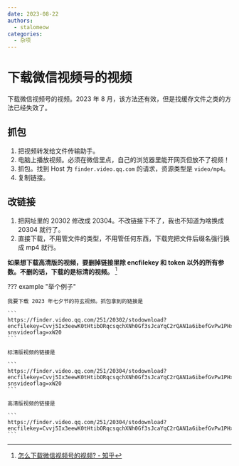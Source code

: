 ```yaml
---
date: 2023-08-22
authors:
  - stalomeow
categories:
  - 杂项
---
```


# 下载微信视频号的视频

下载微信视频号的视频。2023 年 8 月，该方法还有效，但是找缓存文件之类的方法已经失效了。

<!-- more -->

## 抓包

1. 把视频转发给文件传输助手。
2. 电脑上播放视频。必须在微信里点，自己的浏览器里能开网页但放不了视频！
3. 抓包。找到 Host 为 `finder.video.qq.com` 的请求，资源类型是 `video/mp4`。
4. 复制链接。

## 改链接

1. 把网址里的 20302 修改成 20304。不改链接下不了，我也不知道为啥换成 20304 就行了。
2. 直接下载，不用管文件的类型，不用管任何东西，下载完把文件后缀名强行换成 mp4 就行。

**如果想下载高清版的视频，要删掉链接里除 encfilekey 和 token 以外的所有参数。不删的话，下载的是标清的视频。** [^1]

??? example "举个例子"

    我要下载 2023 年七夕节的符玄视频。抓包拿到的链接是

    ```
    https://finder.video.qq.com/251/20302/stodownload?encfilekey=Cvvj5Ix3eewK0tHtibORqcsqchXNh0Gf3sJcaYqC2rQAN1a6ibefGvPw1PHx7RM3ic3gFGcdj1ANdvmKX5xW7W42ibjIYEl370ltTichiccv0Aic2C2VoPMwZEFumXQVowqBQu3&bizid=1023&dotrans=0&hy=SH&idx=1&m=&upid=0&web=1&token=cztXnd9GyrEGEialXvUYkhnSnbm1RKCM1Q2aqZMrYmMPZRxicf7W0xKmvn6dnDathvZUUA9XbBpbZemce6zACNfibEEYceAo806WkVf1wlv9WvhOKFsTukfZUEKQhILCtI7&extg=10f002e&svrbypass=AAuL%2FQsFAAABAAAAAABFfBrniHBEF4ttG2DkZBAAAADnaHZTnGbFfAj9RgZXfw6VL1b55l%2BhP%2FmOYyH2q2EYrf0Fl%2BMvkM0ksZRm1q1OjEDL&svrnonce=1692688411&fexam=1&X-snsvideoflag=xW20
    ```

    标清版视频的链接是

    ```
    https://finder.video.qq.com/251/20304/stodownload?encfilekey=Cvvj5Ix3eewK0tHtibORqcsqchXNh0Gf3sJcaYqC2rQAN1a6ibefGvPw1PHx7RM3ic3gFGcdj1ANdvmKX5xW7W42ibjIYEl370ltTichiccv0Aic2C2VoPMwZEFumXQVowqBQu3&bizid=1023&dotrans=0&hy=SH&idx=1&m=&upid=0&web=1&token=cztXnd9GyrEGEialXvUYkhnSnbm1RKCM1Q2aqZMrYmMPZRxicf7W0xKmvn6dnDathvZUUA9XbBpbZemce6zACNfibEEYceAo806WkVf1wlv9WvhOKFsTukfZUEKQhILCtI7&extg=10f002e&svrbypass=AAuL%2FQsFAAABAAAAAABFfBrniHBEF4ttG2DkZBAAAADnaHZTnGbFfAj9RgZXfw6VL1b55l%2BhP%2FmOYyH2q2EYrf0Fl%2BMvkM0ksZRm1q1OjEDL&svrnonce=1692688411&fexam=1&X-snsvideoflag=xW20
    ```

    高清版视频的链接是

    ```
    https://finder.video.qq.com/251/20304/stodownload?encfilekey=Cvvj5Ix3eewK0tHtibORqcsqchXNh0Gf3sJcaYqC2rQAN1a6ibefGvPw1PHx7RM3ic3gFGcdj1ANdvmKX5xW7W42ibjIYEl370ltTichiccv0Aic2C2VoPMwZEFumXQVowqBQu3&token=cztXnd9GyrEGEialXvUYkhnSnbm1RKCM1Q2aqZMrYmMPZRxicf7W0xKmvn6dnDathvZUUA9XbBpbZemce6zACNfibEEYceAo806WkVf1wlv9WvhOKFsTukfZUEKQhILCtI7
    ```

[^1]: [怎么下载微信视频号的视频? - 知乎](https://www.zhihu.com/question/533237015/answer/3171620888)
